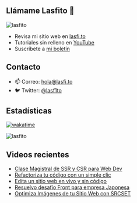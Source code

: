 
## Llámame Lasfito 👋

 
<img src="https://komarev.com/ghpvc/?username=lasfito&label=Profile%20views&color=0e75b6&style=flat" alt="lasfito" /> 

  - Revisa mi sitio web en [lasfi.to](https://lasfi.to)
  - Tutoriales sin relleno en [YouTube](https://www.youtube.com/channel/UCwfeUZwjfNsIFqFURiqkLSw)
  - Suscríbete a <a href="http://s.1-2-3.dev"  target="_blank"> mi boletín </a>
   
## Contacto

- 📫 Correo: <a href='mailto:hola@lasfi.to '> hola@lasfi.to</a>
- 🐦 Twitter: <a href="https://twitter.com/lasf1to" target="blank"> @lasf1to</a>

## Estadísticas
[![wakatime](https://wakatime.com/badge/user/5f64052e-88c6-4b16-a87a-e9f52142e69a.svg)](https://wakatime.com/@5f64052e-88c6-4b16-a87a-e9f52142e69a)

<img align="center" src="https://github-readme-stats.vercel.app/api/top-langs?username=lasfito&show_icons=true&locale=es&layout=compact&langs_count=4&theme=nord&custom_title=Stack+según+GitHub" alt="lasfito" /> 

## Videos recientes
<!-- BLOG-POST-LIST:START -->
- [Clase Magistral de SSR y CSR para Web Dev](https://www.youtube.com/watch?v=njtu5smoJNM)
- [Refactoriza tu código con un simple clic](https://www.youtube.com/watch?v=8qe91WXuL-4)
- [Edita un sitio web en vivo y sin código](https://www.youtube.com/watch?v=lZfEj9z0a5g)
- [Resuelvo desafío Front para empresa Japonesa](https://www.youtube.com/watch?v=MB8OwqK4_Do)
- [Optimiza Imágenes de tu Sitio Web con SRCSET](https://www.youtube.com/watch?v=R2-ZWHU2nxU)
<!-- BLOG-POST-LIST:END -->











  
